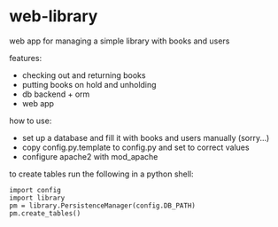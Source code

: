 # web-library
web app for managing a simple library with books and users

features:
+ checking out and returning books
+ putting books on hold and unholding
+ db backend + orm
+ web app

how to use:
+ set up a database and fill it with books and users manually (sorry...)
+ copy config.py.template to config.py and set to correct values
+ configure apache2 with mod_apache

to create tables run the following in a python shell:
```
import config
import library
pm = library.PersistenceManager(config.DB_PATH)
pm.create_tables()
```
